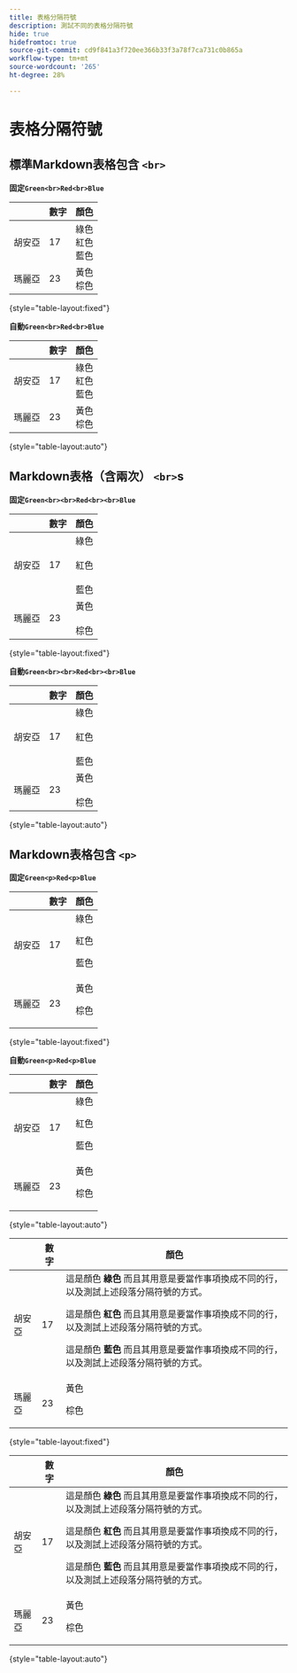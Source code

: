```yaml
---
title: 表格分隔符號
description: 測試不同的表格分隔符號
hide: true
hidefromtoc: true
source-git-commit: cd9f841a3f720ee366b33f3a78f7ca731c0b865a
workflow-type: tm+mt
source-wordcount: '265'
ht-degree: 28%

---
```


# 表格分隔符號

## 標準Markdown表格包含 `<br>`

**固定`Green<br>Red<br>Blue`**

|  | 數字 | 顏色 |
|---|---|---|
| 胡安亞 | 17 | 綠色<br>紅色<br>藍色 |
| 瑪麗亞 | 23 | 黃色<br>棕色 |

{style="table-layout:fixed"}

**自動`Green<br>Red<br>Blue`**

|  | 數字 | 顏色 |
|---|---|---|
| 胡安亞 | 17 | 綠色<br>紅色<br>藍色 |
| 瑪麗亞 | 23 | 黃色<br>棕色 |

{style="table-layout:auto"}

## Markdown表格（含兩次） `<br>`s

**固定`Green<br><br>Red<br><br>Blue`**

|  | 數字 | 顏色 |
|---|---|---|
| 胡安亞 | 17 | 綠色<br><br>紅色<br><br>藍色 |
| 瑪麗亞 | 23 | 黃色<br><br>棕色 |

{style="table-layout:fixed"}

**自動`Green<br><br>Red<br><br>Blue`**

|  | 數字 | 顏色 |
|---|---|---|
| 胡安亞 | 17 | 綠色<br><br>紅色<br><br>藍色 |
| 瑪麗亞 | 23 | 黃色<br><br>棕色 |

{style="table-layout:auto"}

## Markdown表格包含 `<p>`

**固定`Green<p>Red<p>Blue`**

|  | 數字 | 顏色 |
|---|---|---|
| 胡安亞 | 17 | 綠色<p>紅色<p>藍色 |
| 瑪麗亞 | 23 | 黃色<p>棕色 |

{style="table-layout:fixed"}

**自動`Green<p>Red<p>Blue`**

|  | 數字 | 顏色 |
|---|---|---|
| 胡安亞 | 17 | 綠色<p>紅色<p>藍色 |
| 瑪麗亞 | 23 | 黃色<p>棕色 |

{style="table-layout:auto"}

|  | 數字 | 顏色 |
|---|---|---|
| 胡安亞 | 17 | 這是顏色 **綠色** 而且其用意是要當作事項換成不同的行，以及測試上述段落分隔符號的方式。 <p>這是顏色 **紅色** 而且其用意是要當作事項換成不同的行，以及測試上述段落分隔符號的方式。 <p>這是顏色 **藍色** 而且其用意是要當作事項換成不同的行，以及測試上述段落分隔符號的方式。 |
| 瑪麗亞 | 23 | 黃色<p>棕色 |

{style="table-layout:fixed"}

|  | 數字 | 顏色 |
|---|---|---|
| 胡安亞 | 17 | 這是顏色 **綠色** 而且其用意是要當作事項換成不同的行，以及測試上述段落分隔符號的方式。 <p>這是顏色 **紅色** 而且其用意是要當作事項換成不同的行，以及測試上述段落分隔符號的方式。 <p>這是顏色 **藍色** 而且其用意是要當作事項換成不同的行，以及測試上述段落分隔符號的方式。 |
| 瑪麗亞 | 23 | 黃色<p>棕色 |

{style="table-layout:auto"}
